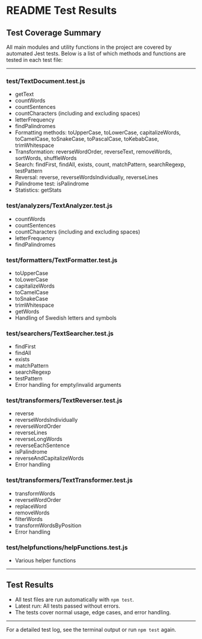 # README Test Results

## Test Coverage Summary

All main modules and utility functions in the project are covered by automated Jest tests. Below is a list of which methods and functions are tested in each test file:

---

### test/TextDocument.test.js
- getText
- countWords
- countSentences
- countCharacters (including and excluding spaces)
- letterFrequency
- findPalindromes
- Formatting methods: toUpperCase, toLowerCase, capitalizeWords, toCamelCase, toSnakeCase, toPascalCase, toKebabCase, trimWhitespace
- Transformation: reverseWordOrder, reverseText, removeWords, sortWords, shuffleWords
- Search: findFirst, findAll, exists, count, matchPattern, searchRegexp, testPattern
- Reversal: reverse, reverseWordsIndividually, reverseLines
- Palindrome test: isPalindrome
- Statistics: getStats

### test/analyzers/TextAnalyzer.test.js
- countWords
- countSentences
- countCharacters (including and excluding spaces)
- letterFrequency
- findPalindromes

### test/formatters/TextFormatter.test.js
- toUpperCase
- toLowerCase
- capitalizeWords
- toCamelCase
- toSnakeCase
- trimWhitespace
- getWords
- Handling of Swedish letters and symbols

### test/searchers/TextSearcher.test.js
- findFirst
- findAll
- exists
- matchPattern
- searchRegexp
- testPattern
- Error handling for empty/invalid arguments

### test/transformers/TextReverser.test.js
- reverse
- reverseWordsIndividually
- reverseWordOrder
- reverseLines
- reverseLongWords
- reverseEachSentence
- isPalindrome
- reverseAndCapitalizeWords
- Error handling

### test/transformers/TextTransformer.test.js
- transformWords
- reverseWordOrder
- replaceWord
- removeWords
- filterWords
- transformWordsByPosition
- Error handling

### test/helpfunctions/helpFunctions.test.js
- Various helper functions

---

## Test Results

- All test files are run automatically with `npm test`.
- Latest run: All tests passed without errors.
- The tests cover normal usage, edge cases, and error handling.

---

For a detailed test log, see the terminal output or run `npm test` again.
